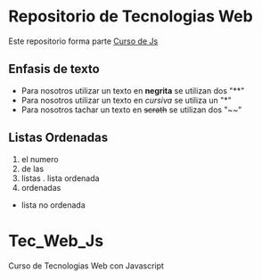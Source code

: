 # Repositorio de Tecnologias Web

Este repositorio forma parte  [Curso de Js](https://github.com/adrianeguez/Tec_Web_Js_2016_B)


## Enfasis de texto
* Para nosotros utilizar un texto en **negrita** se utilizan
dos "**"
* Para nosotros utilizar un texto en *cursiva* se utiliza un  "*"
* Para nosotros tachar un texto en ~~scrath~~ se utilizan
dos "~~"

## Listas Ordenadas
1. el numero 
2. de las 
3. listas
  . lista ordenada
4. ordenadas
  * lista no ordenada

# Tec_Web_Js
Curso de Tecnologias Web con Javascript
